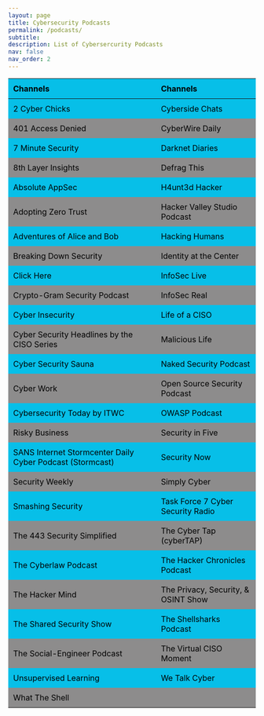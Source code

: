 ```yaml
---
layout: page
title: Cybersecurity Podcasts
permalink: /podcasts/
subtitle:  
description: List of Cybersercurity Podcasts
nav: false
nav_order: 2
---
```



<style>
  table {
    width: 100%;
    border-collapse: collapse;
  }
  th, td {
    padding: 10px;
    text-align: left;
     color:rgb(0, 0, 0); /* Coral color for even rows */
  }
  tr:nth-child(odd) {
    background-color:rgb(7, 191, 232); /* Teal color for odd rows */
  }
  tr:nth-child(even) {
    background-color:rgb(141, 140, 140); /* Teal color for odd rows */
  }
</style>

<table>
  <thead>
    <tr>
      <th>Channels</th>
      <th>Channels</th>
    </tr>
  </thead>
  <tbody>
    <tr>
      <td>2 Cyber Chicks</td>
      <td>Cyberside Chats</td>
    </tr>
    <tr>
      <td>401 Access Denied</td>
      <td>CyberWire Daily</td>
    </tr>
    <tr>
      <td>7 Minute Security</td>
      <td>Darknet Diaries</td>
    </tr>
    <tr>
      <td>8th Layer Insights</td>
      <td>Defrag This</td>
    </tr>
    <tr>
      <td>Absolute AppSec</td>
      <td>H4unt3d Hacker</td>
    </tr>
    <tr>
      <td>Adopting Zero Trust</td>
      <td>Hacker Valley Studio Podcast</td>
    </tr>
    <tr>
      <td>Adventures of Alice and Bob</td>
      <td>Hacking Humans</td>
    </tr>
    <tr>
      <td>Breaking Down Security</td>
      <td>Identity at the Center</td>
    </tr>
    <tr>
      <td>Click Here</td>
      <td>InfoSec Live</td>
    </tr>
    <tr>
      <td>Crypto-Gram Security Podcast</td>
      <td>InfoSec Real</td>
    </tr>
    <tr>
      <td>Cyber Insecurity</td>
      <td>Life of a CISO</td>
    </tr>
    <tr>
      <td>Cyber Security Headlines by the CISO Series</td>
      <td>Malicious Life</td>
    </tr>
    <tr>
      <td>Cyber Security Sauna</td>
      <td>Naked Security Podcast</td>
    </tr>
    <tr>
      <td>Cyber Work</td>
      <td>Open Source Security Podcast</td>
    </tr>
    <tr>
      <td>Cybersecurity Today by ITWC</td>
      <td>OWASP Podcast</td>
    </tr>
    <tr>
      <td>Risky Business</td>
      <td>Security in Five</td>
    </tr>
    <tr>
      <td>SANS Internet Stormcenter Daily Cyber Podcast (Stormcast)</td>
      <td>Security Now</td>
    </tr>
    <tr>
      <td>Security Weekly</td>
      <td>Simply Cyber</td>
    </tr>
    <tr>
      <td>Smashing Security</td>
      <td>Task Force 7 Cyber Security Radio</td>
    </tr>
    <tr>
      <td>The 443 Security Simplified</td>
      <td>The Cyber Tap (cyberTAP)</td>
    </tr>
    <tr>
      <td>The Cyberlaw Podcast</td>
      <td>The Hacker Chronicles Podcast</td>
    </tr>
    <tr>
      <td>The Hacker Mind</td>
      <td>The Privacy, Security, &amp; OSINT Show</td>
    </tr>
    <tr>
      <td>The Shared Security Show</td>
      <td>The Shellsharks Podcast</td>
    </tr>
    <tr>
      <td>The Social-Engineer Podcast</td>
      <td>The Virtual CISO Moment</td>
    </tr>
    <tr>
      <td>Unsupervised Learning</td>
      <td>We Talk Cyber</td>
    </tr>
    <tr>
      <td>What The Shell</td>
      <td></td>
    </tr>
  </tbody>
</table>
